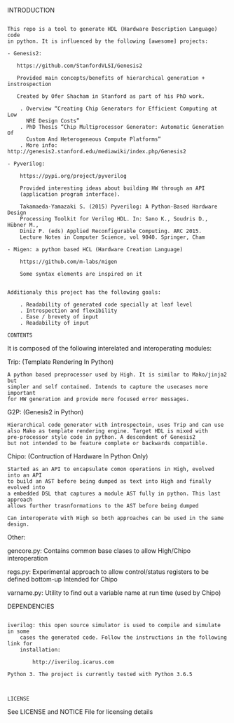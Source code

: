 
INTRODUCTION
~~~~~~~~~~~~~~~~~~~~~~~~~~~~~~~~~~~~~~~~~~~~~~~~~~~~~~~~~~~~~~~~~~~~~~~~~~~~~~~

This repo is a tool to generate HDL (Hardware Description Language) code 
in python. It is influenced by the following [awesome] projects:

- Genesis2: 

   https://github.com/StanfordVLSI/Genesis2

   Provided main concepts/benefits of hierarchical generation + instrospection

   Created by Ofer Shacham in Stanford as part of his PhD work.

    . Overview “Creating Chip Generators for Efficient Computing at Low 
      NRE Design Costs”
    . PhD Thesis “Chip Multiprocessor Generator: Automatic Generation Of 
      Custom And Heterogeneous Compute Platforms”
    . More info:  http://genesis2.stanford.edu/mediawiki/index.php/Genesis2

- Pyverilog:

    https://pypi.org/project/pyverilog

    Provided interesting ideas about building HW through an API 
    (application program interface). 

    Takamaeda-Yamazaki S. (2015) Pyverilog: A Python-Based Hardware Design 
    Processing Toolkit for Verilog HDL. In: Sano K., Soudris D., Hübner M., 
    Diniz P. (eds) Applied Reconfigurable Computing. ARC 2015. 
    Lecture Notes in Computer Science, vol 9040. Springer, Cham

- Migen: a python based HCL (Hardware Creation Language)

    https://github.com/m-labs/migen

    Some syntax elements are inspired on it


Additionaly this project has the following goals:

    . Readability of generated code specially at leaf level
    . Introspection and flexibility
    . Ease / brevety of input
    . Readability of input

CONTENTS
~~~~~~~~~~~~~~~~~~~~~~~~~~~~~~~~~~~~~~~~~~~~~~~~~~~~~~~~~~~~~~~~~~~~~~~~~~~~~~~

It is composed of the following interelated and interoperating modules:

Trip: (Template Rendering In Python)

    A python based preprocessor used by High. It is similar to Mako/jinja2 but 
    simpler and self contained. Intends to capture the usecases more important 
    for HW generation and provide more focused error messages.

G2P: (Genesis2 in Python)

    Hierarchical code generator with introspectoin, uses Trip and can use 
    also Mako as template rendering engine. Target HDL is mixed with 
    pre-processor style code in python. A descendent of Genesis2
    but not intended to be feature complete or backwards compatible.

Chipo: (Contruction of Hardware In Python Only)

    Started as an API to encapsulate comon operations in High, evolved into an API
    to build an AST before being dumped as text into High and finally evolved into
    a embedded DSL that captures a module AST fully in python. This last approach
    allows further trasnformations to the AST before being dumped

    Can interoperate with High so both approaches can be used in the same design.


Other:

gencore.py:
    Contains common base clases to allow High/Chipo interoperation

regs.py:
    Experimental approach to allow control/status registers to be defined bottom-up
    Intended for Chipo

varname.py:
    Utility to find out a variable name at run time (used by Chipo)



DEPENDENCIES
~~~~~~~~~~~~~~~~~~~~~~~~~~~~~~~~~~~~~~~~~~~~~~~~~~~~~~~~~~~~~~~~~~~~~~~~~~~~~~~

iverilog: this open source simulator is used to compile and simulate in some 
    cases the generated code. Follow the instructions in the following link for 
    installation:

        http://iverilog.icarus.com

Python 3. The project is currently tested with Python 3.6.5



LICENSE
~~~~~~~~~~~~~~~~~~~~~~~~~~~~~~~~~~~~~~~~~~~~~~~~~~~~~~~~~~~~~~~~~~~~~~~~~~~~~~~
See LICENSE and NOTICE File for licensing details

